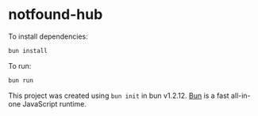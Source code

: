 # notfound-hub

To install dependencies:

```bash
bun install
```

To run:

```bash
bun run 
```

This project was created using `bun init` in bun v1.2.12. [Bun](https://bun.sh) is a fast all-in-one JavaScript runtime.
